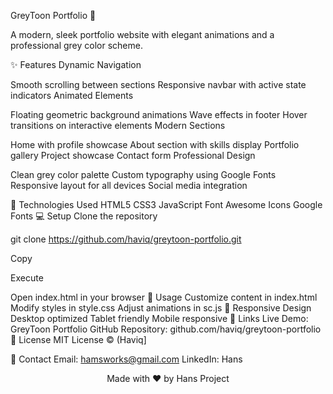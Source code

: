 GreyToon Portfolio 🎨

A modern, sleek portfolio website with elegant animations and a professional grey color scheme.

✨ Features
Dynamic Navigation

Smooth scrolling between sections 
Responsive navbar with active state indicators
Animated Elements

Floating geometric background animations
Wave effects in footer
Hover transitions on interactive elements
Modern Sections

Home with profile showcase
About section with skills display
Portfolio gallery
Project showcase
Contact form
Professional Design

Clean grey color palette
Custom typography using Google Fonts
Responsive layout for all devices
Social media integration


🚀 Technologies Used
HTML5
CSS3
JavaScript
Font Awesome Icons
Google Fonts
💻 Setup
Clone the repository

git clone https://github.com/haviq/greytoon-portfolio.git

Copy

Execute

Open index.html in your browser
🎯 Usage
Customize content in index.html
Modify styles in style.css
Adjust animations in sc.js
📱 Responsive Design
Desktop optimized
Tablet friendly
Mobile responsive
🔗 Links
Live Demo: GreyToon Portfolio
GitHub Repository: github.com/haviq/greytoon-portfolio
📄 License
MIT License © (Haviq]

🤝 Contact
Email: hamsworks@gmail.com
LinkedIn: Hans

<p align="center">Made with ❤️ by Hans Project</p>

